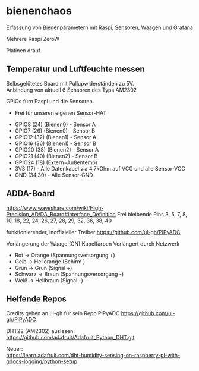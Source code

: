 # bienenchaos
Erfassung von Bienenparametern mit Raspi, Sensoren, Waagen und Grafana

Mehrere Raspi ZeroW

Platinen drauf.

## Temperatur und Luftfeuchte messen

Selbsgelötetes Board mit Pullupwiderständen zu 5V.  
Anbindung von aktuell 6 Sensoren des Typs AM2302

GPIOs fürn Raspi und die Sensoren.
- Frei für unseren eigenen Sensor-HAT
* GPIO8 (24)   (Bienen0) - Sensor A
* GPIO7 (26)   (Bienen0) - Sensor B
* GPIO12 (32)   (Bienen1) - Sensor A
* GPIO16 (36)   (Bienen1) - Sensor B
* GPIO20 (38)   (Bienen2) - Sensor A
* GPIO21 (40)   (Bienen2) - Sensor B
* GPIO24 (18)  (Extern=Außentemp)
* 3V3 (17) - Alle Datenkabel via 4,7kOhm auf VCC und alle Sensor-VCC
* GND (34,30) - Alle Sensor-GND



## ADDA-Board
https://www.waveshare.com/wiki/High-Precision_AD/DA_Board#Interface_Definition
Frei bleibende Pins
3, 5, 7, 8, 10, 18, 22, 24, 26, 27, 28, 29, 32, 36, 38, 40

funktionierender, inoffizieller Treiber
https://github.com/ul-gh/PiPyADC


Verlängerung der Waage (CN) Kabelfarben
Verlängert durch Netzwerk
* Rot -> Orange  (Spannungsversorgung +)
* Gelb -> Hellorange  (Schirm )
* Grün -> Grün   (Signal +)
* Schwarz -> Braun  (Spannungsversorgung -)
* Weiß -> Hellbraun (Signal -)


## Helfende Repos

Credits gehen an ul-gh für sein Repo PiPyADC
https://github.com/ul-gh/PiPyADC

DHT22 (AM2302) auslesen:  
https://github.com/adafruit/Adafruit_Python_DHT.git

Neuer:  
https://learn.adafruit.com/dht-humidity-sensing-on-raspberry-pi-with-gdocs-logging/python-setup

